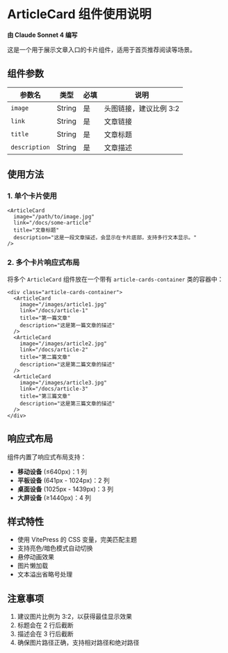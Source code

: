 # ArticleCard 组件使用说明

**由 Claude Sonnet 4 编写**

这是一个用于展示文章入口的卡片组件，适用于首页推荐阅读等场景。

## 组件参数

| 参数名 | 类型 | 必填 | 说明 |
|--------|------|------|------|
| `image` | String | 是 | 头图链接，建议比例 3:2 |
| `link` | String | 是 | 文章链接 |
| `title` | String | 是 | 文章标题 |
| `description` | String | 是 | 文章描述 |

## 使用方法

### 1. 单个卡片使用

```vue
<ArticleCard
  image="/path/to/image.jpg"
  link="/docs/some-article"
  title="文章标题"
  description="这是一段文章描述，会显示在卡片底部，支持多行文本显示。"
/>
```

### 2. 多个卡片响应式布局

将多个 `ArticleCard` 组件放在一个带有 `article-cards-container` 类的容器中：

```vue
<div class="article-cards-container">
  <ArticleCard
    image="/images/article1.jpg"
    link="/docs/article-1"
    title="第一篇文章"
    description="这是第一篇文章的描述"
  />
  <ArticleCard
    image="/images/article2.jpg"
    link="/docs/article-2"
    title="第二篇文章"
    description="这是第二篇文章的描述"
  />
  <ArticleCard
    image="/images/article3.jpg"
    link="/docs/article-3"
    title="第三篇文章"
    description="这是第三篇文章的描述"
  />
</div>
```

## 响应式布局

组件内置了响应式布局支持：

- **移动设备** (≤640px)：1 列
- **平板设备** (641px - 1024px)：2 列  
- **桌面设备** (1025px - 1439px)：3 列
- **大屏设备** (≥1440px)：4 列

## 样式特性

- 使用 VitePress 的 CSS 变量，完美匹配主题
- 支持亮色/暗色模式自动切换
- 悬停动画效果
- 图片懒加载
- 文本溢出省略号处理

## 注意事项

1. 建议图片比例为 3:2，以获得最佳显示效果
2. 标题会在 2 行后截断
3. 描述会在 3 行后截断
4. 确保图片路径正确，支持相对路径和绝对路径